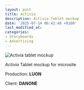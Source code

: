 ```yaml
---
layout: post
title: Activia 
description: Activia Tablet mockup
date: '2025-07-14 06:42:48 +0100'
last_modified_at:
categories:
- Storyboards
- Advertising
---
```


![Activia tablet mockup](/images/LUON_Danone_Tablet-visuals—Activia.png)


*Activia* Tablet mockup for microsite

Production: **LUON**

Client: **DANONE**
